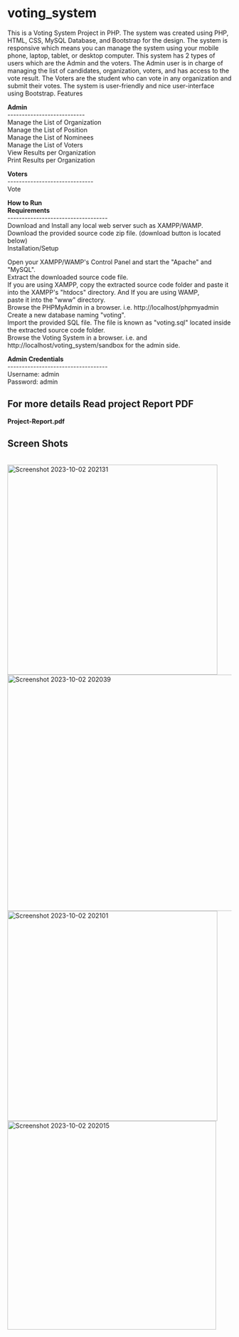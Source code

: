 # voting_system


This is a Voting System Project in PHP. The system was created using PHP, HTML, CSS, MySQL Database, and Bootstrap for the design. The system is responsive which means you can manage the system using your mobile phone, laptop, tablet, or desktop computer. This system has 2 types of users which are the Admin and the voters. The Admin user is in charge of managing the list of candidates, organization, voters, and has access to the vote result. The Voters are the student who can vote in any organization and submit their votes. The system is user-friendly and nice user-interface using Bootstrap.
Features <br>

<b>Admin</b><br>
---------------------------<br>
Manage the List of Organization<br>
Manage the List of Position<br>
Manage the List of Nominees<br>
Manage the List of Voters<br>
View Results per Organization<br>
Print Results per Organization<br>

<b>Voters</b><br>
------------------------------<br>
Vote<br>

<b>How to Run<br>
Requirements<br></b>
-----------------------------------<br>
Download and Install any local web server such as XAMPP/WAMP.<br>
Download the provided source code zip file. (download button is located below)<br>
Installation/Setup<br>

Open your XAMPP/WAMP's Control Panel and start the "Apache" and "MySQL".<br>
Extract the downloaded source code file.<br>
If you are using XAMPP, copy the extracted source code folder and paste it into the XAMPP's "htdocs" directory. And If you are using WAMP, <br>paste it into the "www" directory.<br>
Browse the PHPMyAdmin in a browser. i.e. http://localhost/phpmyadmin<br>
Create a new database naming "voting".<br>
Import the provided SQL file. The file is known as "voting.sql" located inside the extracted source code folder.<br>
Browse the Voting System in a browser. i.e. and http://localhost/voting_system/sandbox for the admin side.<br>

<b>Admin Credentials<br></b>
-----------------------------------<br>
Username: admin<br>
Password: admin<br>

<h2>For more details Read project Report PDF<br></h2>
<b>Project-Report.pdf</b><br>
<h2>Screen Shots</h2></br>
<img width="472" alt="Screenshot 2023-10-02 202131" src="https://github.com/ViNu-23/voting_system/assets/59360964/5e6f4356-f204-4490-b2ed-a1feee99ff39"></br>
<img width="531" alt="Screenshot 2023-10-02 202039" src="https://github.com/ViNu-23/voting_system/assets/59360964/9d8d2ea4-8729-4cb4-a0d7-41cf7553cc07"></br>
<img width="472" alt="Screenshot 2023-10-02 202101" src="https://github.com/ViNu-23/voting_system/assets/59360964/3208ccc0-89e8-483d-b6d7-009d3feadf16"></br>
<img width="469" alt="Screenshot 2023-10-02 202015" src="https://github.com/ViNu-23/voting_system/assets/59360964/ddbbe95d-a7f5-4470-9614-cf57df33acb6">
